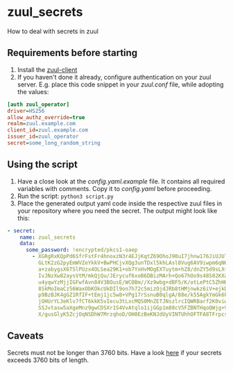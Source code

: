 # zuul_secrets

How to deal with secrets in zuul

## Requirements before starting

1. Install the [zuul-client](https://zuul-ci.org/docs/zuul-client/installation.html#via-the-python-package-index-pypi)
2. If you haven't done it already, configure authentication on your zuul server.
   E.g. place this code snippet in your _zuul.conf_ file, while adopting the values:

```ini
[auth zuul_operator]
driver=HS256
allow_authz_override=true
realm=zuul.example.com
client_id=zuul.example.com
issuer_id=zuul_operator
secret=some_long_random_string
```

## Using the script

1. Have a close look at the _config.yaml.example_ file.
   It contains all required variables with comments.
   Copy it to _config.yaml_ before proceeding.
2. Run the script: `python3 script.py`
3. Place the generated output yaml code inside the respective zuul files in your repository where you need the secret. The output might look like this:

```yaml
- secret:
    name: zuul_secrets
    data:
      some_password: !encrypted/pkcs1-oaep
        - XGRgRxKQpPd6SfrFstFr4hnoxzN3r4EJjKqtZ69OhoJ90uI7jhnw176JiUJUlyh5Xu6ow
          GLtK2zG2pyEmWVZeYkkV+BwPHCjvXQg3unTDxl5khLAsl8Vug6AV9iwpm6qN6J5Z6Iql+
          a+zabygsX6TSlPUzx4OLSea29K1+ob7YxHvMOgEXTuytm+hZ8/dnZY5d9sLX+2DGbfNjG
          IvJNzXw82aysVtM/mkQjQu/JErycuf6xoB6DBizMArh+Qo67hOo9s48S02KXaNYj6ob0e
          u4yqwYzMjjIGFwfAvn84V3BOusE/WC0Bm//Xz9wbg+dBF5/K/otLePtC5ZhHKLA8GnQIA
          8SkMoImaCz56WaxObKOkcUkDIl9on7h72cSmizOjdJRb8tHMjnwkz6iV+ejkDRSB0ymFd
          p9BzBJK4gGZ1RfIF+tEmj1jc5w8+VPg17rSsnuB0qlgA/88e/k55AgkYmGk6kn889HhVJ
          jOHUrYL3eKlv7fCT6kkK5vIecu3tLxcMQS0MnZETJNszlrcIQWRBarf2K0viw83YfZgTJ
          SSJvtasw5aXgeMnz9gwCDSXr1S4VvAtqlo1ijGGp1m80cV5FZBNTHqoQWjg+9R1hLaTOS
          X/gusGlyK5ZcjOqNSDhW7MrzqhoD/OH0EzBeKNJdUyVINTUhhOFTFA8TFrpcsY=
```

## Caveats

Secrets must not be longer than 3760 bits. Have a look [here](https://zuul-ci.org/docs/zuul/latest/project-config.html#encryption) if your secrets exceeds 3760 bits of length.

